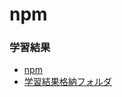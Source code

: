 # npm

### 学習結果
- [npm](https://docs.google.com/spreadsheets/d/116wqbqUV-5AtDRfJAP3e6mm6JxaDnm-ngZTfjd1UHlI/edit#gid=0) 
- [学習結果格納フォルダ](https://drive.google.com/drive/folders/1TOiiR5gvcoQDoI-bAz6vCTTb0757ggAF) 
